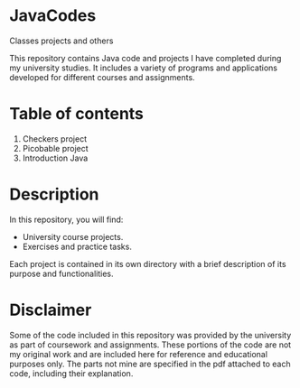 # JavaCodes
Classes projects and others

This repository contains Java code and projects I have completed during my university studies. It includes a variety of programs and applications developed for different courses and assignments.

# Table of contents
1. Checkers project
2. Picobable project
3. Introduction Java


# Description

In this repository, you will find:
- University course projects.
- Exercises and practice tasks.

Each project is contained in its own directory with a brief description of its purpose and functionalities.

# Disclaimer
Some of the code included in this repository was provided by the university as part of coursework and assignments. These portions of the code are not my original work and are included here for reference and educational purposes only. The parts not mine are specified in the pdf attached to each code, including their explanation.
